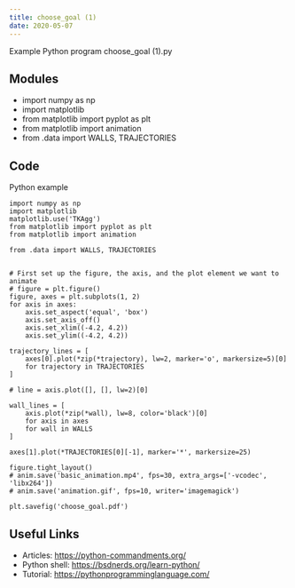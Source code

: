 ```yaml
---
title: choose_goal (1)
date: 2020-05-07
---
```

Example Python program choose_goal (1).py

## Modules

* import numpy as np
* import matplotlib
* from matplotlib import pyplot as plt
* from matplotlib import animation
* from .data import WALLS, TRAJECTORIES

## Code

Python example

    import numpy as np
    import matplotlib
    matplotlib.use('TKAgg')
    from matplotlib import pyplot as plt
    from matplotlib import animation
    
    from .data import WALLS, TRAJECTORIES
    
    
    # First set up the figure, the axis, and the plot element we want to animate
    # figure = plt.figure()
    figure, axes = plt.subplots(1, 2)
    for axis in axes:
        axis.set_aspect('equal', 'box')
        axis.set_axis_off()
        axis.set_xlim((-4.2, 4.2))
        axis.set_ylim((-4.2, 4.2))
    
    trajectory_lines = [
        axes[0].plot(*zip(*trajectory), lw=2, marker='o', markersize=5)[0]
        for trajectory in TRAJECTORIES
    ]
    
    # line = axis.plot([], [], lw=2)[0]
    
    wall_lines = [
        axis.plot(*zip(*wall), lw=8, color='black')[0]
        for axis in axes
        for wall in WALLS
    ]
    
    axes[1].plot(*TRAJECTORIES[0][-1], marker='*', markersize=25)
    
    figure.tight_layout()
    # anim.save('basic_animation.mp4', fps=30, extra_args=['-vcodec', 'libx264'])
    # anim.save('animation.gif', fps=10, writer='imagemagick')
    
    plt.savefig('choose_goal.pdf')
    

## Useful Links

- Articles: https://python-commandments.org/
- Python shell: https://bsdnerds.org/learn-python/
- Tutorial: https://pythonprogramminglanguage.com/
